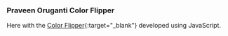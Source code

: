 ### Praveen Oruganti Color Flipper

Here with the [Color Flipper](https://praveenorugantitech.github.io/praveenorugantitech-javascript/0_Projects/praveenorugantitech-color-flipper){:target="_blank"} developed using JavaScript.



